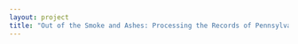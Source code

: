 ```yaml
--- 
layout: project 
title: "Out of the Smoke and Ashes: Processing the Records of Pennsylvania’s Coke and Coal Industry" 
---
```



